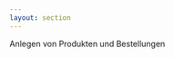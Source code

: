 ```yaml
---
layout: section
---
```


<EmojiTitle title="Übung" emoji="👷">
Anlegen von Produkten und Bestellungen
</EmojiTitle>

<PageNumber/>

<Footer
    text="☕️ Java-Web-Technologien"
/>
